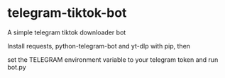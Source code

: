 # telegram-tiktok-bot

A simple telegram tiktok downloader bot

Install requests, python-telegram-bot and yt-dlp with pip, then

set the TELEGRAM environment variable to your telegram token and run bot.py 